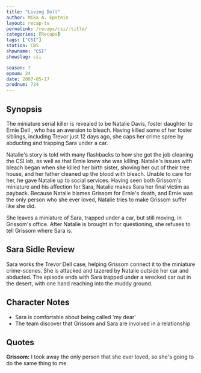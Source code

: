 ```yaml
---
title: "Living Doll"
author: Mika A. Epstein
layout: recap-tv
permalink: /recaps/csi/:title/
categories: [Recaps]
tags: ["CSI"]
station: CBS
showname: "CSI"
showslug: csi

season: 7
epnum: 24  
date: 2007-05-17
prodnum: 724  
---
```


## Synopsis

The miniature serial killer is revealed to be Natalie Davis, foster daughter to Ernie Dell , who has an aversion to bleach. Having killed some of her foster siblings, including Trevor just 12 days ago, she caps her crime spree by abducting and trapping Sara under a car.

Natalie's story is told with many flashbacks to how she got the job cleaning the CSI lab, as well as that Ernie knew she was killing. Natalie's issues with bleach began when she killed her birth sister, shoving her out of their tree house, and her father cleaned up the blood with bleach. Unable to care for her, he gave Natalie up to social services. Having seen both Grissom's miniature and his affection for Sara, Natalie makes Sara her final victim as payback. Because Natalie blames Grissom for Ernie's death, and Ernie was the only person who she ever loved, Natalie tries to make Grissom suffer like she did.

She leaves a miniature of Sara, trapped under a car, but still moving, in Grissom's office. After Natalie is brought in for questioning, she refuses to tell Grissom where Sara is.

## Sara Sidle Review

Sara works the Trevor Dell case, helping Grissom connect it to the miniature crime-scenes. She is attacked and tazered by Natalie outside her car and abducted. The episode ends with Sara trapped under a wrecked car out in the desert, with one hand reaching into the muddy ground.

## Character Notes

* Sara is comfortable about being called 'my dear'  
* The team discover that Grissom and Sara are involved in a relationship

## Quotes

**Grissom:** I took away the only person that she ever loved, so she's going to do the same thing to me.

